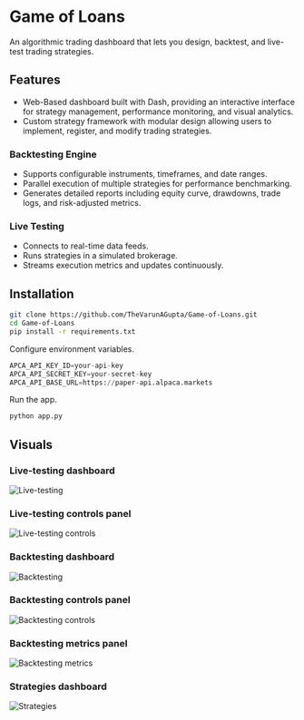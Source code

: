# Game of Loans

An algorithmic trading dashboard that lets you design, backtest, and live-test trading strategies.

## Features
- Web-Based dashboard built with Dash, providing an interactive interface for strategy management, performance monitoring, and visual analytics.
- Custom strategy framework with modular design allowing users to implement, register, and modify trading strategies.
### Backtesting Engine
- Supports configurable instruments, timeframes, and date ranges.
- Parallel execution of multiple strategies for performance benchmarking.
- Generates detailed reports including equity curve, drawdowns, trade logs, and risk-adjusted metrics.
### Live Testing
- Connects to real-time data feeds.
- Runs strategies in a simulated brokerage.
- Streams execution metrics and updates continuously.

## Installation

```bash
git clone https://github.com/TheVarunAGupta/Game-of-Loans.git
cd Game-of-Loans
pip install -r requirements.txt
```
Configure environment variables. 

```python
APCA_API_KEY_ID=your-api-key
APCA_API_SECRET_KEY=your-secret-key
APCA_API_BASE_URL=https://paper-api.alpaca.markets
```

Run the app. 
```bash
python app.py
```

## Visuals

### Live-testing dashboard
![Live-testing](screenshots/Livetesting.png)

### Live-testing controls panel
![Live-testing controls](screenshots/Livetesting-controls-panel.png)

### Backtesting dashboard
![Backtesting](screenshots/Backtesting.png)

### Backtesting controls panel
![Backtesting controls](screenshots/Backtesting-controls-panel.png)

### Backtesting metrics panel
![Backtesting metrics](screenshots/Backtesting-metrics-panel.png)

### Strategies dashboard
![Strategies](screenshots/Strategies.png)


